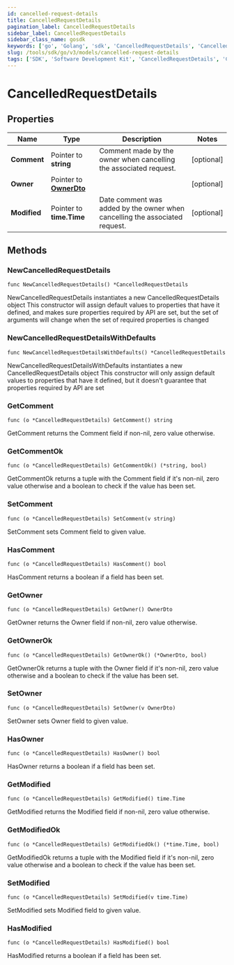 ```yaml
---
id: cancelled-request-details
title: CancelledRequestDetails
pagination_label: CancelledRequestDetails
sidebar_label: CancelledRequestDetails
sidebar_class_name: gosdk
keywords: ['go', 'Golang', 'sdk', 'CancelledRequestDetails', 'CancelledRequestDetails'] 
slug: /tools/sdk/go/v3/models/cancelled-request-details
tags: ['SDK', 'Software Development Kit', 'CancelledRequestDetails', 'CancelledRequestDetails']
---
```


# CancelledRequestDetails

## Properties

Name | Type | Description | Notes
------------ | ------------- | ------------- | -------------
**Comment** | Pointer to **string** | Comment made by the owner when cancelling the associated request. | [optional] 
**Owner** | Pointer to [**OwnerDto**](owner-dto) |  | [optional] 
**Modified** | Pointer to **time.Time** | Date comment was added by the owner when cancelling the associated request. | [optional] 

## Methods

### NewCancelledRequestDetails

`func NewCancelledRequestDetails() *CancelledRequestDetails`

NewCancelledRequestDetails instantiates a new CancelledRequestDetails object
This constructor will assign default values to properties that have it defined,
and makes sure properties required by API are set, but the set of arguments
will change when the set of required properties is changed

### NewCancelledRequestDetailsWithDefaults

`func NewCancelledRequestDetailsWithDefaults() *CancelledRequestDetails`

NewCancelledRequestDetailsWithDefaults instantiates a new CancelledRequestDetails object
This constructor will only assign default values to properties that have it defined,
but it doesn't guarantee that properties required by API are set

### GetComment

`func (o *CancelledRequestDetails) GetComment() string`

GetComment returns the Comment field if non-nil, zero value otherwise.

### GetCommentOk

`func (o *CancelledRequestDetails) GetCommentOk() (*string, bool)`

GetCommentOk returns a tuple with the Comment field if it's non-nil, zero value otherwise
and a boolean to check if the value has been set.

### SetComment

`func (o *CancelledRequestDetails) SetComment(v string)`

SetComment sets Comment field to given value.

### HasComment

`func (o *CancelledRequestDetails) HasComment() bool`

HasComment returns a boolean if a field has been set.

### GetOwner

`func (o *CancelledRequestDetails) GetOwner() OwnerDto`

GetOwner returns the Owner field if non-nil, zero value otherwise.

### GetOwnerOk

`func (o *CancelledRequestDetails) GetOwnerOk() (*OwnerDto, bool)`

GetOwnerOk returns a tuple with the Owner field if it's non-nil, zero value otherwise
and a boolean to check if the value has been set.

### SetOwner

`func (o *CancelledRequestDetails) SetOwner(v OwnerDto)`

SetOwner sets Owner field to given value.

### HasOwner

`func (o *CancelledRequestDetails) HasOwner() bool`

HasOwner returns a boolean if a field has been set.

### GetModified

`func (o *CancelledRequestDetails) GetModified() time.Time`

GetModified returns the Modified field if non-nil, zero value otherwise.

### GetModifiedOk

`func (o *CancelledRequestDetails) GetModifiedOk() (*time.Time, bool)`

GetModifiedOk returns a tuple with the Modified field if it's non-nil, zero value otherwise
and a boolean to check if the value has been set.

### SetModified

`func (o *CancelledRequestDetails) SetModified(v time.Time)`

SetModified sets Modified field to given value.

### HasModified

`func (o *CancelledRequestDetails) HasModified() bool`

HasModified returns a boolean if a field has been set.


